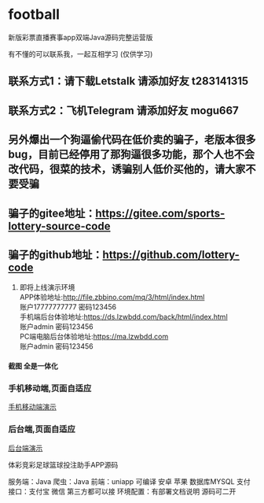 # football
新版彩票直播赛事app双端Java源码完整运营版

有不懂的可以联系我，一起互相学习 (仅供学习)
## 联系方式1：请下载Letstalk 请添加好友 t283141315
## 联系方式2：飞机Telegram 请添加好友 mogu667

## 另外爆出一个狗逼偷代码在低价卖的骗子，老版本很多bug，目前已经停用了那狗逼很多功能，那个人也不会改代码，很菜的技术，诱骗别人低价买他的，请大家不要受骗
## 骗子的gitee地址：https://gitee.com/sports-lottery-source-code
## 骗子的github地址：https://github.com/lottery-code

1.  即将上线演示环境  <br>
APP体验地址:http://file.zbbino.com/mq/3/html/index.html <br>
账户17777777777 密码123456 <br>
手机端后台体验地址:https://ds.lzwbdd.com/back/html/index.html<br>
账户admin 密码123456 <br>
PC端电脑后台体验地址:https://ma.lzwbdd.com <br>
账户admin 密码123456 <br>

#### 截图   全是一体化


### 手机移动端,页面自适应
[手机移动端演示](https://ppm-pics-res.s3.ap-southeast-1.amazonaws.com/cms/appview.gif)
### 后台端,页面自适应
[后台端演示](https://ppm-pics-res.s3.ap-southeast-1.amazonaws.com/cms/backview.gif)

体彩竞彩足球篮球投注助手APP源码

服务端：Java
爬虫：Java
前端：uniapp 可编译 安卓 苹果
数据库MYSQL
支付接口：支付宝 微信 第三方都可以接
环境配置：有部署文档说明
源码可二开

